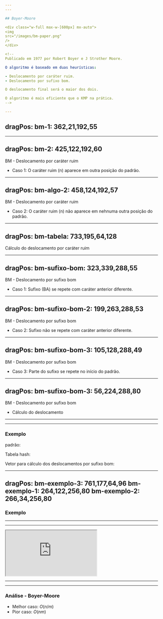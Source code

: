 ```yaml
---
---

## Boyer-Moore

<div class="w-full max-w-[600px] mx-auto">
<img
src="/images/bm-paper.png"
/>
</div>

<!--
Publicado em 1977 por Robert Boyer e J Strother Moore.

O algoritmo é baseado em duas heurísticas:

- Deslocamento por caráter ruim.
- Deslocamento por sufixo bom.

O deslocamento final será o maior dos dois.

O algoritmo é mais eficiente que o KMP na prática.
-->

---
```

dragPos:
  bm-1: 362,21,192,55
---

<Cadeia cadeia="JACARE TIGRES TRISTE" />

<Cadeia v-drag="'bm-1'" cadeia="TRISTE" />

<Counter />

<!--
Comparando com os outros algoritmos, o BM começa a busca pelo final do padrão.

Se o último caractere do padrão não casar com o texto, o BM pode pular várias posições do texto, pois ele já sabe que essas posições não casam com o padrão.

Os dois calculos são completamente independentes. BM sempre escolhe o maior deslocamento.
-->

---
dragPos:
  bm-2: 425,122,192,60
---

BM - Deslocamento por caráter ruim

- Caso 1: O caráter ruim (n) aparece em outra posição do padrão.

<Cadeia cadeia="A ARANHA" />

<Cadeia v-drag="'bm-2'" cadeia="ARANHA" />

<!--
O deslocamento por caráter ruim é o deslocamento que o BM faz quando o último caractere do padrão não casar com o texto.

Ou seja, ele trabalha com a falha.

O caráter T do texto que não foi encontrado no padrão, deve aparecer em outra posição do padrão ou não adianta fazer comparações que o BM já sabe que não vai casar.

Se esse carater não estiver no padrão, o BM pula o padrão inteiro.

Se esse carater estiver no padrão, o BM pula o padrão até o carater T, dentro do padrão.

|||||||||||||||||||||||||||

O caractere ruim vai ser NO TEXTO, não no padrão, no exemplo é o "N".

No sufixo bom, o caractere ruim é o "A", pois o sufixo bom é NO PADRÃO.

||||||

Esse N aparece em alguma outra posição do padrão? Sim, na posição 3.

Então, o BM pula o padrão até o caractere N, dentro do padrão. No caso, deslocamento de 2 posições.
-->

---
dragPos:
  bm-algo-2: 458,124,192,57
---

BM - Deslocamento por caráter ruim

- Caso 2: O caráter ruim (n) não aparece em nehnuma outra posição do padrão.

<Cadeia cadeia="A ÁGUA PINGA" />

<Cadeia v-drag="'bm-algo-2'" cadeia="ARANHA" />

<!--
"A" com "A" vai casar, mas ao comprar "U" com "H", vão ser diferentes.
O caractere ruim "U" não aparece em nenhuma outra posição do padrão.
Então, o BM pula o padrão inteiro.

Não há nenhuma lógica de comparação, o BM já sabe que não vai casar, pois "U", que é o caractere ruim, não aparece em nenhuma outra posição do padrão.

O deslocamento do padrão vai ser o suficiente para pular o "U";
-->

---
dragPos:
  bm-tabela: 733,195,64,128
---

Cálculo do deslocamento por caráter ruim

<Cadeia cadeia="ARANHA" />

<div v-drag="'bm-tabela'" class="flex flex-row items-center justify-center">
<div class="flex flex-col items-center justify-center">
<Position string="A" :hideCount="true" />
<Position string="H" :hideCount="true" />
<Position string="N" :hideCount="true" />
<Position string="R" :hideCount="true" />
</div>
<div class="flex flex-col items-center justify-center">
<Position string="2" :hideCount="true" />
<Position string="4" :hideCount="true" />
<Position string="3" :hideCount="true" />
<Position string="1" :hideCount="true" />
</div>
</div>

<!--
Observar a ocorrência mais à direita de cada caráter. 

Exceto o último e inserir o caráter e sua posição em uma tabela hash.

Caracteres que não estiverem na tabela hash, valerão -1.

BM sempre vai colocar a posição mais a direita na tabela hash.

Assim, no exemplo de "A AGUA PINGA", na primeira comparação, o BM vai pular 5 posições.

Pois, 4 - (-1) = 5.

Quando um simbolo for buscado na tabela hash e não for encontrado, o BM pula o padrão inteiro.
-->

---
dragPos:
  bm-sufixo-bom: 323,339,288,55
---

BM - Deslocamento por sufixo bom

- Caso 1: Sufixo (BA) se repete com caráter anterior diferente.

<Cadeia cadeia="BACBDACBADBADBACCBABADAB" />

<Cadeia v-drag="'bm-sufixo-bom'" cadeia="CBADBADBA" />

<!--
CBADBAD[BA]

Comparando "A", vai ser positivo. Comparando "B", vai ser positivo. Quando chegar no "D", vai ser negativo.

O sufixo bom é o sufixo que se repete no padrão, com o caractere anterior diferente.

No caso, vai ser o "CBA", que é diferente do "DBA".

O deslocamento efetivo é de 6 posições.
-->

---
dragPos:
  bm-sufixo-bom-2: 199,263,288,53
---

BM - Deslocamento por sufixo bom

- Caso 2: Sufixo não se repete com caráter anterior diferente.

<Cadeia cadeia="BACBDACBADBADBACCBABADAB" />

<Cadeia v-drag="'bm-sufixo-bom-2'" cadeia="CABDBADBA" />

<!--
Após fazer a comparação, procuro para trás o padrão.

Não vou encontrar o sufixo bom, pois ele não se repete com o caractere anterior diferente.

O deslocamento vai ser o tamanho do padrão.

A proxima comparação vai ser lá na posição 17.
-->

---
dragPos:
  bm-sufixo-bom-3: 105,128,288,49
---

BM - Deslocamento por sufixo bom

- Caso 3: Parte do sufixo se repete no início do padrão.

<Cadeia cadeia="BACBDADBADBADBACCBABADAB" />

<Cadeia v-drag="'bm-sufixo-bom-3'" cadeia="BABDBADBA" />

<!--
BABDB[ADBA]

"ADBA" não aparecer para trás.

"DBA" não aparece para trás.

"BA" aparece para trás.

Então eu preciso deslocar o padrão de forma que o "BA" do começo do padrão case com o "BA" do sufixo bom.
-->

---
dragPos:
  bm-sufixo-bom-3: 56,224,288,80
---

BM - Deslocamento por sufixo bom

- Cálculo do deslocamento

<Cadeia cadeia="BAADBDCBA" />

<Cadeia v-drag="'bm-sufixo-bom-3'" cadeia="777777761" />

<!--
Essa tabela é para calcular o deslocamento. Por exemplo, se a falha ocorrer na posição 8, o deslocamento vai ser 1.

Se a falha ocorrer na posição 7, o deslocamento vai ser 6.

Nenhum sufixo foi encontrado.

Sufixo "A" válido. Sufixo se repete 6 posições atrás.

Sufixo "BA" válido. Sufixo se repete 7 posições atrás.

Sufixo "CBA" válido. Sufixo não se repete, mas o fragmento "BA" existe 7 posições atrás.

Sufixo "DCBA" válido. Sufixo não se repete, mas o fragmento "BA" existe 7 posições atrás.
-->

---
---

### Exemplo

padrão:

<Cadeia cadeia="GCAGAGAG" />

Tabela hash:

<div class="flex flex-row items-center justify-center">
<div class="flex flex-col items-center justify-center">
<Position string="A" :hideCount="true" />
<Position string="C" :hideCount="true" />
<Position string="G" :hideCount="true" />
</div>
<div class="flex flex-col items-center justify-center">
<Position string="6" :hideCount="true" />
<Position string="1" :hideCount="true" />
<Position string="5" :hideCount="true" />
</div>
</div>

Vetor para cálculo dos deslocamentos por sufixo bom:

<Cadeia cadeia="GCAGAGAG" />
<Cadeia cadeia="77727471" />

<!--
O fato dos números da tabela de deslocamento ficarem "fora de ordem" é natural.
-->

---
dragPos:
  bm-exemplo-3: 761,177,64,96
  bm-exemplo-1: 264,122,256,80
  bm-exemplo-2: 266,34,256,80
---

### Exemplo

<div v-drag="'bm-exemplo-3'" class="flex flex-row items-center justify-center">
<div class="flex flex-col items-center justify-center">
<Position string="A" :hideCount="true" />
<Position string="C" :hideCount="true" />
<Position string="G" :hideCount="true" />
</div>
<div class="flex flex-col items-center justify-center">
<Position string="6" :hideCount="true" />
<Position string="1" :hideCount="true" />
<Position string="5" :hideCount="true" />
</div>
</div>

<Cadeia v-drag="'bm-exemplo-1'" cadeia="77727471" />

<Cadeia cadeia="GCATCGCAGAGAGTATACAGTACG" />
<Cadeia v-drag="'bm-exemplo-2'" cadeia="GCAGAGAG" />

<!--
DCR = Deslocamento por caráter ruim

DSB = Deslocamento por sufixo bom

1. ==============================

Comparando posição 7 do padrão, com 7 do texto.

Caráter ruim A. Deslocamento: 7 - DCR['A'] = 7 - 6 = 1.

Sufixo bom: - Deslocamento: DSB[7] = 1

Melhor deslocamento: 1

Sempre será calculado os dois. É comum que os valores sejam iguais.

2. ==============================

Comparando posição 7 do padrão, com 8 do texto

Caráter ruim: C. Deslocamento: 5 - DCR["C"] = 5 - 1 = 4

Sufixo bom: - Deslocamento: DSB[5] = 4

Melhor deslocamento: 4

3. ==============================

Padrão encontrado na posção 12 do texto.

Após encontrar o padrão, se quiser continuar buscando, o BM vai pular 1 posição.
-->

---
---

<iframe src="https://cmps-people.ok.ubc.ca/ylucet/DS/BoyerMoore.html" class="w-full h-[512px]"></iframe>

---
---

### Análise - Boyer-Moore

- Melhor caso: $O(n/m)$
- Pior caso: $O(nm)$

<!--
Esse melhor caso é quando o padrão é encontrado logo no início do texto.

O pior caso é quando todos os caracteres do texto são iguais ao padrão.
-->